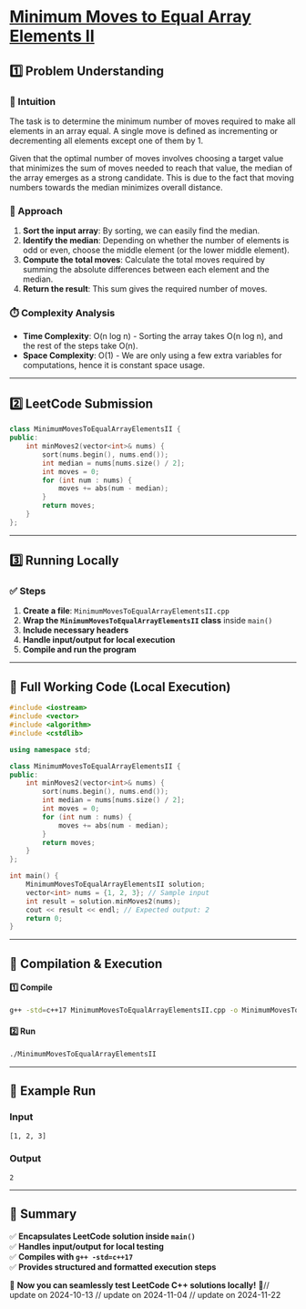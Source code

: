 # **[Minimum Moves to Equal Array Elements II](https://leetcode.com/problems/minimum-moves-to-equal-array-elements-ii/description/)**  

## **1️⃣ Problem Understanding**  
### **📌 Intuition**  
The task is to determine the minimum number of moves required to make all elements in an array equal. A single move is defined as incrementing or decrementing all elements except one of them by 1. 

Given that the optimal number of moves involves choosing a target value that minimizes the sum of moves needed to reach that value, the median of the array emerges as a strong candidate. This is due to the fact that moving numbers towards the median minimizes overall distance.

### **🚀 Approach**  
1. **Sort the input array**: By sorting, we can easily find the median.
2. **Identify the median**: Depending on whether the number of elements is odd or even, choose the middle element (or the lower middle element).
3. **Compute the total moves**: Calculate the total moves required by summing the absolute differences between each element and the median.
4. **Return the result**: This sum gives the required number of moves.

### **⏱️ Complexity Analysis**  
- **Time Complexity**: O(n log n) - Sorting the array takes O(n log n), and the rest of the steps take O(n).
- **Space Complexity**: O(1) - We are only using a few extra variables for computations, hence it is constant space usage.

---  

## **2️⃣ LeetCode Submission**  
```cpp
class MinimumMovesToEqualArrayElementsII {
public:
    int minMoves2(vector<int>& nums) {
        sort(nums.begin(), nums.end());
        int median = nums[nums.size() / 2];
        int moves = 0;
        for (int num : nums) {
            moves += abs(num - median);
        }
        return moves;
    }
};  
```  

---  

## **3️⃣ Running Locally**  
### **✅ Steps**  
1. **Create a file**: `MinimumMovesToEqualArrayElementsII.cpp`  
2. **Wrap the `MinimumMovesToEqualArrayElementsII` class** inside `main()`  
3. **Include necessary headers**  
4. **Handle input/output for local execution**  
5. **Compile and run the program**  

---  

## **📝 Full Working Code (Local Execution)**  
```cpp
#include <iostream>
#include <vector>
#include <algorithm>
#include <cstdlib>

using namespace std;

class MinimumMovesToEqualArrayElementsII {
public:
    int minMoves2(vector<int>& nums) {
        sort(nums.begin(), nums.end());
        int median = nums[nums.size() / 2];
        int moves = 0;
        for (int num : nums) {
            moves += abs(num - median);
        }
        return moves;
    }
};

int main() {
    MinimumMovesToEqualArrayElementsII solution;
    vector<int> nums = {1, 2, 3}; // Sample input
    int result = solution.minMoves2(nums);
    cout << result << endl; // Expected output: 2
    return 0;
}
```  

---  

## **🔧 Compilation & Execution**  
#### **1️⃣ Compile**  
```bash
g++ -std=c++17 MinimumMovesToEqualArrayElementsII.cpp -o MinimumMovesToEqualArrayElementsII
```  

#### **2️⃣ Run**  
```bash
./MinimumMovesToEqualArrayElementsII
```  

---  

## **🎯 Example Run**  
### **Input**  
```
[1, 2, 3]
```  
### **Output**  
```
2
```  

---  

## **📌 Summary**  
✅ **Encapsulates LeetCode solution inside `main()`**  
✅ **Handles input/output for local testing**  
✅ **Compiles with `g++ -std=c++17`**  
✅ **Provides structured and formatted execution steps**  

🚀 **Now you can seamlessly test LeetCode C++ solutions locally!** 🚀// update on 2024-10-13
// update on 2024-11-04
// update on 2024-11-22
